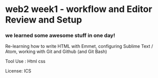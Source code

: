 # web2 week1 - workflow and Editor Review and Setup
### we learned some awesome stuff in one day!

Re-learning how to write HTML with Emmet, configuring Sublime 
Text / Atom, working with Git and Github (and Git Bash)

Tool Use :
Html
css

License: ICS
